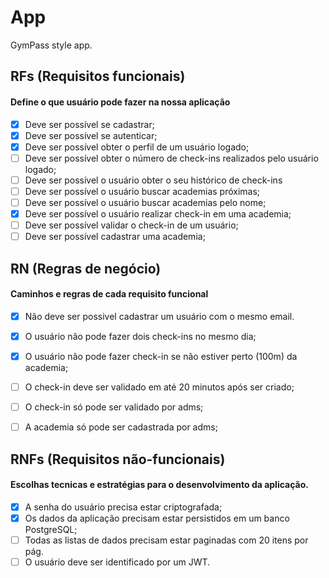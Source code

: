# App

GymPass style app.

## RFs (Requisitos funcionais)
#### Define o que usuário pode fazer na nossa aplicação

- [x] Deve ser possível se cadastrar;
- [x] Deve ser possível se autenticar;
- [x] Deve ser possível obter o perfil de um usuário logado;
- [ ] Deve ser possível obter o número de check-ins realizados pelo usuário logado;
- [ ] Deve ser possível o usuário obter o seu histórico de check-ins
- [ ] Deve ser possível o usuário buscar academias próximas;
- [ ] Deve ser possível o usuário buscar academias pelo nome;
- [x] Deve ser possível o usuário realizar check-in em uma academia;
- [ ] Deve ser possível validar o check-in de um usuário;
- [ ] Deve ser possível cadastrar uma academia;

## RN (Regras de negócio)
#### Caminhos e regras de cada requisito funcional

- [x] Não deve ser possivel cadastrar um usuário com o mesmo email.
- [x] O usuário não pode fazer dois check-ins no mesmo dia;
- [x] O usuário não pode fazer check-in se não estiver perto (100m) da academia;
- [ ] O check-in deve ser validado em até 20 minutos após ser criado;
- [ ] O check-in só pode ser validado por adms;
- [ ] A academia só pode ser cadastrada por adms;


## RNFs (Requisitos não-funcionais)
#### Escolhas tecnicas e estratégias para o desenvolvimento da aplicação.

- [x] A senha do usuário precisa estar criptografada;
- [x] Os dados da aplicação precisam estar persistidos em um banco PostgreSQL;
- [ ] Todas as listas de dados precisam estar paginadas com 20 itens por pág.
- [ ] O usuário deve ser identificado por um JWT.
